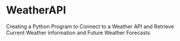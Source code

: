 # WeatherAPI
Creating a Python Program to Connect to a Weather API and Retrieve Current Weather information and Future Weather Forecasts
